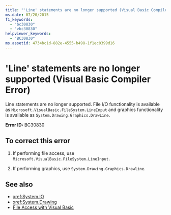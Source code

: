 ```yaml
---
title: "'Line' statements are no longer supported (Visual Basic Compiler Error)"
ms.date: 07/20/2015
f1_keywords: 
  - "bc30830"
  - "vbc30830"
helpviewer_keywords: 
  - "BC30830"
ms.assetid: 4734bc1d-882e-4555-b498-1f1ec0399d16
---
```

# 'Line' statements are no longer supported (Visual Basic Compiler Error)
Line statements are no longer supported. File I/O functionality is available as `Microsoft.VisualBasic.FileSystem.LineInput` and graphics functionality is available as `System.Drawing.Graphics.DrawLine`.  
  
 **Error ID:** BC30830  
  
## To correct this error  
  
1. If performing file access, use `Microsoft.VisualBasic.FileSystem.LineInput`.  
  
2. If performing graphics, use `System.Drawing.Graphics.Drawline`.  
  
## See also

- <xref:System.IO>
- <xref:System.Drawing>
- [File Access with Visual Basic](../../developing-apps/programming/drives-directories-files/file-access.md)

